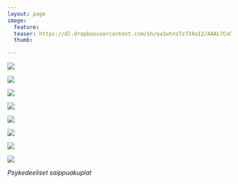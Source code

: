 ```yaml
---
layout: page
image:
  feature:
  teaser: https://dl.dropboxusercontent.com/sh/ea1wtnz7z734o12/AAAL7CnN_BTEiKaCQhucCb09a/abstraktit-muut/1/DS47614_20-245px.jpg
  thumb:

---
```


[![](https://dl.dropboxusercontent.com/sh/ea1wtnz7z734o12/AABlX-6QR-efTSEhZvWfeyyCa/abstraktit-muut/1/DS47614_2-800px.jpg)](https://dl.dropboxusercontent.com/sh/ea1wtnz7z734o12/AADQSh0qjI7boFIgTabEt1z3a/abstraktit-muut/1/DS47614_2.jpg)

[![](https://dl.dropboxusercontent.com/sh/ea1wtnz7z734o12/AABcoexzq1sYnmXDzmLp7p1Na/abstraktit-muut/1/DS47614_8-800px.jpg)](https://dl.dropboxusercontent.com/sh/ea1wtnz7z734o12/AAAUaZj2GTCgExjraN3VZk-ea/abstraktit-muut/1/DS47614_8.jpg)

[![](https://dl.dropboxusercontent.com/sh/ea1wtnz7z734o12/AABCjngfNbv0Pu1RdUhJ5OpIa/abstraktit-muut/1/DS47614_5-800px.jpg)](https://dl.dropboxusercontent.com/sh/ea1wtnz7z734o12/AAAfw0F7E-_3Ia0HoKTruUy1a/abstraktit-muut/1/DS47614_5.jpg)

[![](https://dl.dropboxusercontent.com/sh/ea1wtnz7z734o12/AAB_VO_14_7sEaZUuZij2sifa/abstraktit-muut/1/DS47614_12-800px.jpg)](https://dl.dropboxusercontent.com/sh/ea1wtnz7z734o12/AAApmDTbJDMt-2wdwx1YxkMCa/abstraktit-muut/1/DS47614_12.jpg)

[![](https://dl.dropboxusercontent.com/sh/ea1wtnz7z734o12/AABxNLP4UG4aSjj1M2lR_wA4a/abstraktit-muut/1/DS47614_13-800px.jpg)](https://dl.dropboxusercontent.com/sh/ea1wtnz7z734o12/AAAQATS7lgc4rweWWLDfbCvea/abstraktit-muut/1/DS47614_13.jpg)

[![](https://dl.dropboxusercontent.com/sh/ea1wtnz7z734o12/AACULmkQ6ZcPFflX5loeMBeXa/abstraktit-muut/1/DS47614_18-800px.jpg)](https://dl.dropboxusercontent.com/sh/ea1wtnz7z734o12/AAA2T73puNULP1X0sChFhzBNa/abstraktit-muut/1/DS47614_18.jpg)

[![](https://dl.dropboxusercontent.com/sh/ea1wtnz7z734o12/AAAiboKt9jtr_E71Pa52p2Y3a/abstraktit-muut/1/DS47614_19-800px.jpg)](https://dl.dropboxusercontent.com/sh/ea1wtnz7z734o12/AAB9llD8To_As8gQHGiDHs4Ka/abstraktit-muut/1/DS47614_19.jpg)

[![](https://dl.dropboxusercontent.com/sh/ea1wtnz7z734o12/AAAkW2TbTpcEhlZP77Ui9wAMa/abstraktit-muut/1/DS47614_21-800px.jpg)](https://dl.dropboxusercontent.com/sh/ea1wtnz7z734o12/AADIAuvFUlHpB1hXC0Zn9iAFa/abstraktit-muut/1/DS47614_21.jpg)

*Psykedeeliset saippuakuplat*
